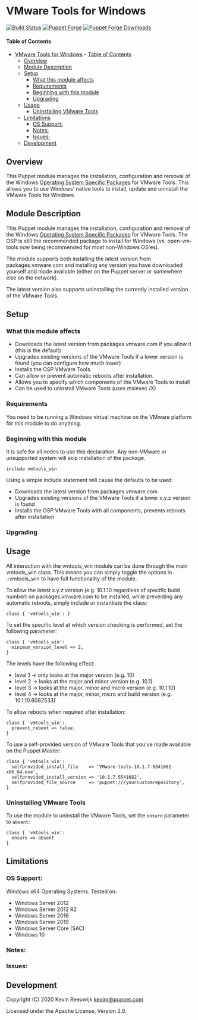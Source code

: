# VMware Tools for Windows

[![Build Status](https://secure.travis-ci.org/kreeuwijk/vmtools_win.png?branch=master)](http://travis-ci.org/kreeuwijk/vmtools_win)
[![Puppet Forge](https://img.shields.io/puppetforge/v/kreeuwijk/vmtools_win.svg)](https://forge.puppetlabs.com/kreeuwijk/vmtools_win)
[![Puppet Forge Downloads](http://img.shields.io/puppetforge/dt/kreeuwijk/vmtools_win.svg)](https://forge.puppetlabs.com/kreeuwijk/vmtools_win)

#### Table of Contents

- [VMware Tools for Windows](#vmware-tools-for-windows)
      - [Table of Contents](#table-of-contents)
  - [Overview](#overview)
  - [Module Description](#module-description)
  - [Setup](#setup)
    - [What this module affects](#what-this-module-affects)
    - [Requirements](#requirements)
    - [Beginning with this module](#beginning-with-this-module)
    - [Upgrading](#upgrading)
  - [Usage](#usage)
    - [Uninstalling VMware Tools](#uninstalling-vmware-tools)
  - [Limitations](#limitations)
    - [OS Support:](#os-support)
    - [Notes:](#notes)
    - [Issues:](#issues)
  - [Development](#development)

## Overview

This Puppet module manages the installation, configuration and removal of the Windows [Operating System Specific Packages](http://packages.vmware.com/tools/releases/latest/windows/x64) for VMware Tools. This allows you to use Windows' native tools to install, update and uninstall the VMware Tools for Windows.

## Module Description

This Puppet module manages the installation, configuration and removal of the Windows [Operating System Specific Packages](http://packages.vmware.com/tools/releases/latest/windows/x64) for VMware Tools. The OSP is still the recommended package to install for Windows (vs. open-vm-tools now being recommended for most non-Windows OS'es).

The module supports both installing the latest version from packages.vmware.com and installing any version you have downloaded yourself and made available (either on the Puppet server or somewhere else on the network).

The latest version also supports uninstalling the currently installed version of the VMware Tools.

## Setup

### What this module affects

* Downloads the latest version from packages.vmware.com if you allow it (this is the default)
* Upgrades existing versions of the VMware Tools if a lower version is found (you can configure how much lower)
* Installs the OSP VMware Tools.
* Can allow or prevent automatic reboots after installation.
* Allows you to specify which components of the VMware Tools to install
* Can be used to uninstall VMware Tools (uses msiexec /X)

### Requirements

You need to be running a Windows virtual machine on the VMware platform for this module to do anything.

### Beginning with this module

It is safe for all nodes to use this declaration.  Any non-VMware or unsupported system will skip installation of the package.
```puppet
include vmtools_win
```
Using a simple include statement will cause the defaults to be used:
* Downloads the latest version from packages.vmware.com
* Upgrades existing versions of the VMware Tools if a lower x.y.z version is found
* Installs the OSP VMware Tools with all components, prevents reboots after installation

### Upgrading

## Usage

All interaction with the vmtools_win module can be done through the main vmtools_win class. This means you can simply toggle the options in ::vmtools_win to have full functionality of the module.

To allow the latest x.y.z version (e.g. 10.1.10 regardless of specific build number) on packages.vmware.com to be installed, while preventing any automatic reboots, simply include or instantiate the class:

```puppet
class { 'vmtools_win': }
```

To set the specific level at which version checking is performed, set the following parameter:

```puppet
class { 'vmtools_win':
  minimum_version_level => 2,
}
```

The levels have the following effect:
* level 1 -> only looks at the major version (e.g. 10)
* level 2 -> looks at the major and minor version (e.g. 10.1)
* level 3 -> looks at the major, minor and micro version (e.g. 10.1.10)
* level 4 -> looks at the major, minor, micro and build version (e.g. 10.1.10.6082533)

To allow reboots when required after installation:

```puppet
class { 'vmtools_win':
  prevent_reboot => false,
}
```

To use a self-provided version of VMware Tools that you've made available on the Puppet Master:

```puppet
class { 'vmtools_win':
  selfprovided_install_file    => 'VMware-tools-10.1.7-5541682-x86_64.exe',
  selfprovided_install_version => '10.1.7.5541682',
  selfprovided_file_source     => 'puppet:///yourcustomrepository',
}
```

### Uninstalling VMware Tools

To use the module to uninstall the VMware Tools, set the `ensure` parameter to `absent`:

```puppet
class { 'vmtools_win':
  ensure => absent
}
```

## Limitations

### OS Support:

Windows x64 Operating Systems. Tested on:
* Windows Server 2012
* Windows Server 2012 R2
* Windows Server 2016
* Windows Server 2019
* Windows Server Core (SAC)
* Windows 10

### Notes:

### Issues:

## Development

Copyright (C) 2020 Kevin Reeuwijk <kevinr@puppet.com>

Licensed under the Apache License, Version 2.0.
